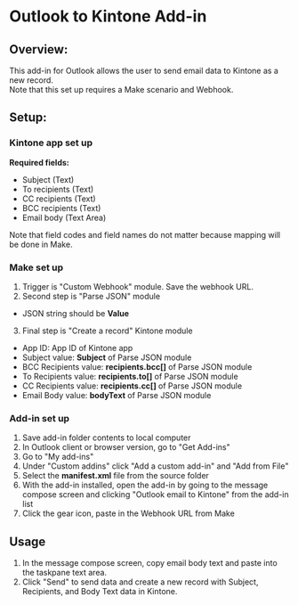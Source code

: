 # Outlook to Kintone Add-in

## Overview: 
This add-in for Outlook allows the user to send email data to Kintone as a new record.  
Note that this set up requires a Make scenario and Webhook. 

## Setup: 
### Kintone app set up
**Required fields:**
  - Subject (Text)
  - To recipients (Text)
  - CC recipients (Text)
  - BCC recipients (Text)
  - Email body (Text Area)

Note that field codes and field names do not matter because mapping will be done in Make.

### Make set up
1. Trigger is "Custom Webhook" module. Save the webhook URL.
2. Second step is "Parse JSON" module
  - JSON string should be **Value**
3. Final step is "Create a record" Kintone module
  - App ID: App ID of Kintone app
  - Subject value: **Subject** of Parse JSON module
  - BCC Recipients value: **recipients.bcc[]** of Parse JSON module
  - To Recipients value: **recipients.to[]** of Parse JSON module
  - CC Recipients value: **recipients.cc[]** of Parse JSON module
  - Email Body value: **bodyText** of Parse JSON module

### Add-in set up
1. Save add-in folder contents to local computer
2. In Outlook client or browser version, go to "Get Add-ins"
3. Go to "My add-ins"
4. Under "Custom addins" click "Add a custom add-in" and "Add from File"
5. Select the **manifest.xml** file from the source folder
6. With the add-in installed, open the add-in by going to the message compose screen and clicking "Outlook email to Kintone" from the add-in list
7. Click the gear icon, paste in the Webhook URL from Make 

## Usage
1. In the message compose screen, copy email body text and paste into the taskpane text area.
2. Click "Send" to send data and create a new record with Subject, Recipients, and Body Text data in Kintone.
